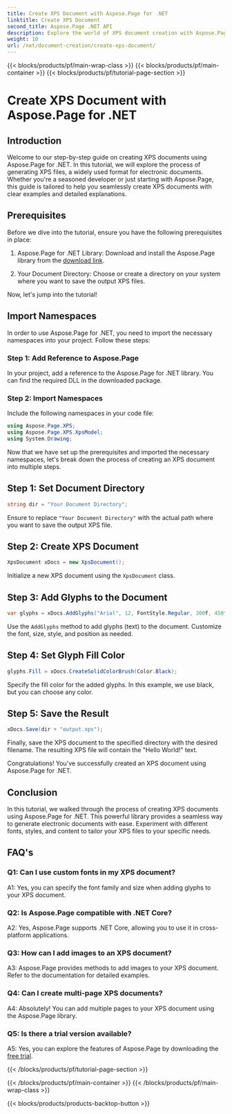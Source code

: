 ```yaml
---
title: Create XPS Document with Aspose.Page for .NET
linktitle: Create XPS Document
second_title: Aspose.Page .NET API
description: Explore the world of XPS document creation with Aspose.Page for .NET. Follow our step-by-step guide to effortlessly generate electronic documents.
weight: 10
url: /net/document-creation/create-xps-document/
---
```


{{< blocks/products/pf/main-wrap-class >}}
{{< blocks/products/pf/main-container >}}
{{< blocks/products/pf/tutorial-page-section >}}

# Create XPS Document with Aspose.Page for .NET

## Introduction

Welcome to our step-by-step guide on creating XPS documents using Aspose.Page for .NET. In this tutorial, we will explore the process of generating XPS files, a widely used format for electronic documents. Whether you're a seasoned developer or just starting with Aspose.Page, this guide is tailored to help you seamlessly create XPS documents with clear examples and detailed explanations.

## Prerequisites

Before we dive into the tutorial, ensure you have the following prerequisites in place:

1. Aspose.Page for .NET Library: Download and install the Aspose.Page library from the [download link](https://releases.aspose.com/page/net/).

2. Your Document Directory: Choose or create a directory on your system where you want to save the output XPS files.

Now, let's jump into the tutorial!

## Import Namespaces

In order to use Aspose.Page for .NET, you need to import the necessary namespaces into your project. Follow these steps:

### Step 1: Add Reference to Aspose.Page

In your project, add a reference to the Aspose.Page for .NET library. You can find the required DLL in the downloaded package.

### Step 2: Import Namespaces

Include the following namespaces in your code file:

```csharp
using Aspose.Page.XPS;
using Aspose.Page.XPS.XpsModel;
using System.Drawing;
```

Now that we have set up the prerequisites and imported the necessary namespaces, let's break down the process of creating an XPS document into multiple steps.

## Step 1: Set Document Directory

```csharp
string dir = "Your Document Directory";
```

Ensure to replace `"Your Document Directory"` with the actual path where you want to save the output XPS file.

## Step 2: Create XPS Document

```csharp
XpsDocument xDocs = new XpsDocument();
```

Initialize a new XPS document using the `XpsDocument` class.

## Step 3: Add Glyphs to the Document

```csharp
var glyphs = xDocs.AddGlyphs("Arial", 12, FontStyle.Regular, 300f, 450f, "Hello World!");
```

Use the `AddGlyphs` method to add glyphs (text) to the document. Customize the font, size, style, and position as needed.

## Step 4: Set Glyph Fill Color

```csharp
glyphs.Fill = xDocs.CreateSolidColorBrush(Color.Black);
```

Specify the fill color for the added glyphs. In this example, we use black, but you can choose any color.

## Step 5: Save the Result

```csharp
xDocs.Save(dir + "output.xps");
```

Finally, save the XPS document to the specified directory with the desired filename. The resulting XPS file will contain the "Hello World!" text.

Congratulations! You've successfully created an XPS document using Aspose.Page for .NET.

## Conclusion

In this tutorial, we walked through the process of creating XPS documents using Aspose.Page for .NET. This powerful library provides a seamless way to generate electronic documents with ease. Experiment with different fonts, styles, and content to tailor your XPS files to your specific needs.

## FAQ's

### Q1: Can I use custom fonts in my XPS document?

A1: Yes, you can specify the font family and size when adding glyphs to your XPS document.

### Q2: Is Aspose.Page compatible with .NET Core?

A2: Yes, Aspose.Page supports .NET Core, allowing you to use it in cross-platform applications.

### Q3: How can I add images to an XPS document?

A3: Aspose.Page provides methods to add images to your XPS document. Refer to the documentation for detailed examples.

### Q4: Can I create multi-page XPS documents?

A4: Absolutely! You can add multiple pages to your XPS document using the Aspose.Page library.

### Q5: Is there a trial version available?

A5: Yes, you can explore the features of Aspose.Page by downloading the [free trial](https://releases.aspose.com/).

{{< /blocks/products/pf/tutorial-page-section >}}

{{< /blocks/products/pf/main-container >}}
{{< /blocks/products/pf/main-wrap-class >}}

{{< blocks/products/products-backtop-button >}}
